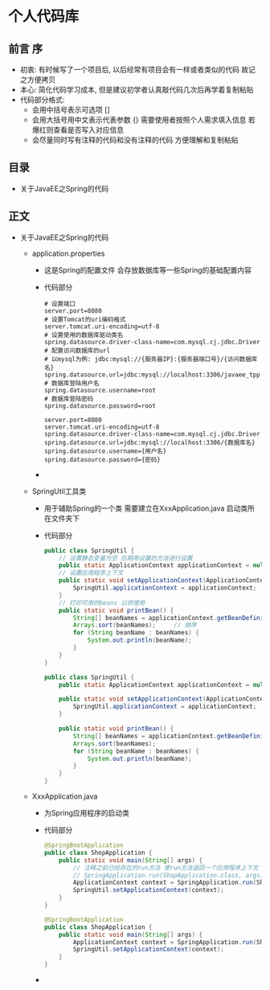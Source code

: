 # 个人代码库

## 前言 序

-   初衷: 有时候写了一个项目后, 以后经常有项目会有一样或者类似的代码 故记之方便拷贝
-   本心: 简化代码学习成本, 但是建议初学者认真敲代码几次后再学着复制粘贴
-   代码部分格式:
    -   会用中括号表示可选项 []
    -   会用大括号用中文表示代表参数 {} 需要使用者按照个人需求填入信息 若爆红则查看是否写入对应信息
    -   会尽量同时写有注释的代码和没有注释的代码 方便理解和复制粘贴

## 目录

-   关于JavaEE之Spring的代码









## 正文

-   关于JavaEE之Spring的代码

    -   application.properties

        -   这是Spring的配置文件 会存放数据库等一些Spring的基础配置内容

        -   代码部分

            ```properties
            # 设置端口
            server.port=8080
            # 设置Tomcat的uri编码格式
            server.tomcat.uri-encoding=utf-8
            # 设置使用的数据库驱动类名
            spring.datasource.driver-class-name=com.mysql.cj.jdbc.Driver
            # 配置访问数据库的url
            # 以mysql为例: jdbc:mysql://{服务器IP}:{服务器端口号}/{访问数据库名}
            spring.datasource.url=jdbc:mysql://localhost:3306/javaee_tpp
            # 数据库登陆用户名
            spring.datasource.username=root
            # 数据库登陆密码
            spring.datasource.password=root
            ```

            ```properties
            server.port=8080
            server.tomcat.uri-encoding=utf-8
            spring.datasource.driver-class-name=com.mysql.cj.jdbc.Driver
            spring.datasource.url=jdbc:mysql://localhost:3306/{数据库名}
            spring.datasource.username={用户名}
            spring.datasource.password={密码}
            ```

        -   

    -   SpringUtil工具类

        -   用于辅助Spring的一个类 需要建立在XxxApplication.java 启动类所在文件夹下

        -   代码部分

            ```java
            public class SpringUtil {
                // 设置静态变量为空 后期用设置的方法进行设置
            	public static ApplicationContext applicationContext = null;
                // 设置应用程序上下文
            	public static void setApplicationContext(ApplicationContext applicationContext) {
            		SpringUtil.applicationContext = applicationContext;
            	}
                // 打印可用的beans 以供使用
            	public static void printBean() {
            		String[] beanNames = applicationContext.getBeanDefinitionNames();
            		Arrays.sort(beanNames);		// 排序
            		for (String beanName : beanNames) {
            			System.out.println(beanName);
            		}
            	}
            }
            ```

            ```java
            public class SpringUtil {
            	public static ApplicationContext applicationContext = null;
            
            	public static void setApplicationContext(ApplicationContext applicationContext) {
            		SpringUtil.applicationContext = applicationContext;
            	}
            
            	public static void printBean() {
            		String[] beanNames = applicationContext.getBeanDefinitionNames();
            		Arrays.sort(beanNames);
            		for (String beanName : beanNames) {
            			System.out.println(beanName);
            		}
            	}
            }
            ```

    -   XxxApplication.java

        -   为Spring应用程序的启动类

        -   代码部分

            ```java
            @SpringBootApplication
            public class ShopApplication {
            	public static void main(String[] args) {
            		// 注释之前已经存在的run方法 使run方法返回一个应用程序上下文
            		// SpringApplication.run(ShopApplication.class, args);
            		ApplicationContext context = SpringApplication.run(ShopApplication.class, args);
            		SpringUtil.setApplicationContext(context);
            	}
            }
            ```

            ```java
            @SpringBootApplication
            public class ShopApplication {
            	public static void main(String[] args) {
            		ApplicationContext context = SpringApplication.run(ShopApplication.class, args);
            		SpringUtil.setApplicationContext(context);
            	}
            }
            ```

            

        -   